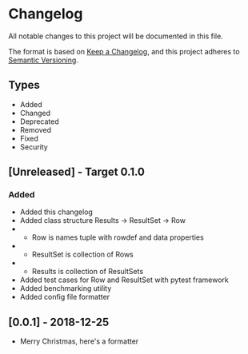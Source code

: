 # Changelog
All notable changes to this project will be documented in this file.

The format is based on [Keep a Changelog](https://keepachangelog.com/en/1.0.0/),
and this project adheres to [Semantic Versioning](https://semver.org/spec/v2.0.0.html).

## Types
* Added
* Changed 
* Deprecated 
* Removed 
* Fixed 
* Security 

## [Unreleased] - Target 0.1.0

### Added
- Added this changelog
- Added class structure Results -> ResultSet -> Row
- - Row is names tuple with rowdef and data properties
- - ResultSet is collection of Rows
- - Results is collection of ResultSets
- Added test cases for Row and ResultSet with pytest framework
- Added benchmarking utility
- Added config file formatter

## [0.0.1] - 2018-12-25
* Merry Christmas, here's a formatter
